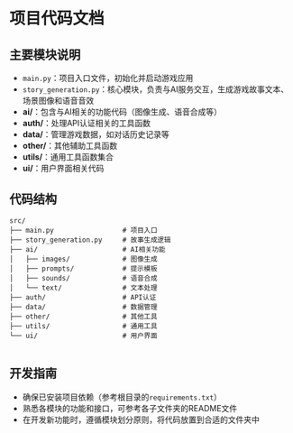 # 项目代码文档

## 主要模块说明

* `main.py`：项目入口文件，初始化并启动游戏应用
* `story_generation.py`：核心模块，负责与AI服务交互，生成游戏故事文本、场景图像和语音音效
* **ai/**：包含与AI相关的功能代码（图像生成、语音合成等）
* **auth/**：处理API认证相关的工具函数
* **data/**：管理游戏数据，如对话历史记录等
* **other/**：其他辅助工具函数
* **utils/**：通用工具函数集合
* **ui/**：用户界面相关代码

## 代码结构

```
src/
├── main.py                 # 项目入口
├── story_generation.py     # 故事生成逻辑
├── ai/                     # AI相关功能
│   ├── images/             # 图像生成
│   ├── prompts/            # 提示模板
│   ├── sounds/             # 语音合成
│   └── text/               # 文本处理
├── auth/                   # API认证
├── data/                   # 数据管理
├── other/                  # 其他工具
├── utils/                  # 通用工具
└── ui/                     # 用户界面
    
```

## 开发指南

* 确保已安装项目依赖（参考根目录的`requirements.txt`）
* 熟悉各模块的功能和接口，可参考各子文件夹的README文件
* 在开发新功能时，遵循模块划分原则，将代码放置到合适的文件夹中
